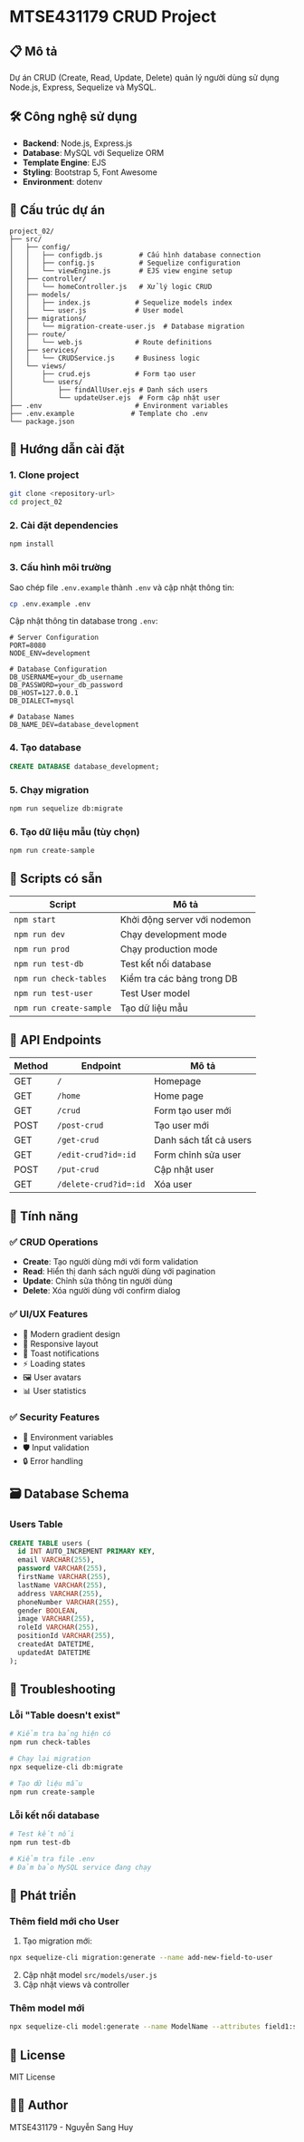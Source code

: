 # MTSE431179 CRUD Project

## 📋 Mô tả
Dự án CRUD (Create, Read, Update, Delete) quản lý người dùng sử dụng Node.js, Express, Sequelize và MySQL.

## 🛠️ Công nghệ sử dụng
- **Backend**: Node.js, Express.js
- **Database**: MySQL với Sequelize ORM
- **Template Engine**: EJS
- **Styling**: Bootstrap 5, Font Awesome
- **Environment**: dotenv

## 📁 Cấu trúc dự án
```
project_02/
├── src/
│   ├── config/
│   │   ├── configdb.js         # Cấu hình database connection
│   │   ├── config.js           # Sequelize configuration  
│   │   └── viewEngine.js       # EJS view engine setup
│   ├── controller/
│   │   └── homeController.js   # Xử lý logic CRUD
│   ├── models/
│   │   ├── index.js           # Sequelize models index
│   │   └── user.js            # User model
│   ├── migrations/
│   │   └── migration-create-user.js  # Database migration
│   ├── route/
│   │   └── web.js             # Route definitions
│   ├── services/
│   │   └── CRUDService.js     # Business logic
│   └── views/
│       ├── crud.ejs           # Form tạo user
│       └── users/
│           ├── findAllUser.ejs # Danh sách users
│           └── updateUser.ejs  # Form cập nhật user
├── .env                       # Environment variables
├── .env.example              # Template cho .env
└── package.json
```

## 🚀 Hướng dẫn cài đặt

### 1. Clone project
```bash
git clone <repository-url>
cd project_02
```

### 2. Cài đặt dependencies
```bash
npm install
```

### 3. Cấu hình môi trường
Sao chép file `.env.example` thành `.env` và cập nhật thông tin:
```bash
cp .env.example .env
```

Cập nhật thông tin database trong `.env`:
```env
# Server Configuration
PORT=8080
NODE_ENV=development

# Database Configuration
DB_USERNAME=your_db_username
DB_PASSWORD=your_db_password
DB_HOST=127.0.0.1
DB_DIALECT=mysql

# Database Names
DB_NAME_DEV=database_development
```

### 4. Tạo database
```sql
CREATE DATABASE database_development;
```

### 5. Chạy migration
```bash
npm run sequelize db:migrate
```

### 6. Tạo dữ liệu mẫu (tùy chọn)
```bash
npm run create-sample
```

## 🎯 Scripts có sẵn

| Script | Mô tả |
|--------|--------|
| `npm start` | Khởi động server với nodemon |
| `npm run dev` | Chạy development mode |
| `npm run prod` | Chạy production mode |
| `npm run test-db` | Test kết nối database |
| `npm run check-tables` | Kiểm tra các bảng trong DB |
| `npm run test-user` | Test User model |
| `npm run create-sample` | Tạo dữ liệu mẫu |

## 📡 API Endpoints

| Method | Endpoint | Mô tả |
|--------|----------|--------|
| GET | `/` | Homepage |
| GET | `/home` | Home page |
| GET | `/crud` | Form tạo user mới |
| POST | `/post-crud` | Tạo user mới |
| GET | `/get-crud` | Danh sách tất cả users |
| GET | `/edit-crud?id=:id` | Form chỉnh sửa user |
| POST | `/put-crud` | Cập nhật user |
| GET | `/delete-crud?id=:id` | Xóa user |

## 🎨 Tính năng

### ✅ CRUD Operations
- **Create**: Tạo người dùng mới với form validation
- **Read**: Hiển thị danh sách người dùng với pagination
- **Update**: Chỉnh sửa thông tin người dùng
- **Delete**: Xóa người dùng với confirm dialog

### ✅ UI/UX Features
- 🎨 Modern gradient design
- 📱 Responsive layout
- 🔔 Toast notifications
- ⚡ Loading states
- 🖼️ User avatars
- 📊 User statistics

### ✅ Security Features
- 🔐 Environment variables
- 🛡️ Input validation
- 🔒 Error handling

## 🗃️ Database Schema

### Users Table
```sql
CREATE TABLE users (
  id INT AUTO_INCREMENT PRIMARY KEY,
  email VARCHAR(255),
  password VARCHAR(255),
  firstName VARCHAR(255),
  lastName VARCHAR(255),
  address VARCHAR(255),
  phoneNumber VARCHAR(255),
  gender BOOLEAN,
  image VARCHAR(255),
  roleId VARCHAR(255),
  positionId VARCHAR(255),
  createdAt DATETIME,
  updatedAt DATETIME
);
```

## 🔧 Troubleshooting

### Lỗi "Table doesn't exist"
```bash
# Kiểm tra bảng hiện có
npm run check-tables

# Chạy lại migration
npx sequelize-cli db:migrate

# Tạo dữ liệu mẫu
npm run create-sample
```

### Lỗi kết nối database
```bash
# Test kết nối
npm run test-db

# Kiểm tra file .env
# Đảm bảo MySQL service đang chạy
```

## 👥 Phát triển

### Thêm field mới cho User
1. Tạo migration mới:
```bash
npx sequelize-cli migration:generate --name add-new-field-to-user
```

2. Cập nhật model `src/models/user.js`
3. Cập nhật views và controller

### Thêm model mới
```bash
npx sequelize-cli model:generate --name ModelName --attributes field1:string,field2:integer
```

## 📝 License
MIT License

## 👨‍💻 Author
MTSE431179 - Nguyễn Sang Huy
